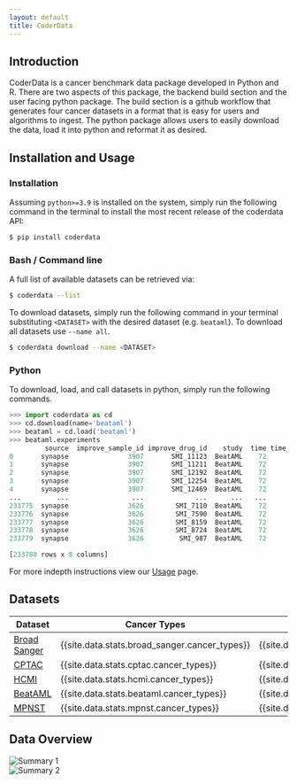 ```yaml
---
layout: default
title: CoderData
---
```


<link rel="stylesheet" href="assets/css/style.css">

<!-- # Cancer Omics and Drug Experiment Response Data (`coderdata`) Python Package -->

## Introduction
CoderData is a cancer benchmark data package developed in Python and R. 
There are two aspects of this package, the backend build section and the user facing python package.
The build section is a github workflow that generates four cancer datasets in a format that is easy for users and algorithms to ingest. 
The python package allows users to easily download the data, load it into python and reformat it as desired.

## Installation and Usage
### Installation

Assuming `python>=3.9` is installed on the system, simply run the following command in the terminal to install the most recent release of the coderdata API:

```bash
$ pip install coderdata
```

### Bash / Command line
A full list of available datasets can be retrieved via:
```sh
$ coderdata --list
```

To download datasets, simply run the following command in your terminal substituting `<DATASET>` with the desired dataset (e.g. `beataml`). To download all datasets use `--name all`.

```bash
$ coderdata download --name <DATASET>
```

### Python

To download, load, and call datasets in python, simply run the following commands.

```python
>>> import coderdata as cd
>>> cd.download(name='beataml')
>>> beataml = cd.load('beataml')
>>> beataml.experiments
         source  improve_sample_id improve_drug_id    study  time time_unit dose_response_metric  dose_response_value
0       synapse               3907       SMI_11123  BeatAML    72       hrs              fit_auc               0.0564
1       synapse               3907       SMI_11211  BeatAML    72       hrs              fit_auc               0.9621
2       synapse               3907       SMI_12192  BeatAML    72       hrs              fit_auc               0.1691
3       synapse               3907       SMI_12254  BeatAML    72       hrs              fit_auc               0.4245
4       synapse               3907       SMI_12469  BeatAML    72       hrs              fit_auc               0.7397
...         ...                ...             ...      ...   ...       ...                  ...                  ...
233775  synapse               3626        SMI_7110  BeatAML    72       hrs                  dss               0.0000
233776  synapse               3626        SMI_7590  BeatAML    72       hrs                  dss               0.0000
233777  synapse               3626        SMI_8159  BeatAML    72       hrs                  dss               0.1946
233778  synapse               3626        SMI_8724  BeatAML    72       hrs                  dss               0.0000
233779  synapse               3626         SMI_987  BeatAML    72       hrs                  dss               0.7165

[233780 rows x 8 columns]
```

For more indepth instructions view our [Usage](pages/usage.md) page.


## Datasets

<table>
  <thead>
    <tr>
      <th>Dataset</th>
      <th>Cancer Types</th>
      <th>Samples</th>
      <th>Drugs</th>
      <th>Transcriptomics</th>
      <th>Proteomics</th>
      <th>Mutations</th>
      <th>Copy Number</th>
    </tr>
  </thead>
  <tbody>
    <tr>
      <td><a href="datasets/broad_sanger">Broad Sanger</a></td>
      <td>{{site.data.stats.broad_sanger.cancer_types}}</td>
      <td>{{site.data.stats.broad_sanger.samples}}</td>
      <td>{{site.data.stats.broad_sanger.drugs}}</td>
      <td>{{site.data.stats.broad_sanger.transcriptomics}}</td>
      <td>{{site.data.stats.broad_sanger.proteomics}}</td>
      <td>{{site.data.stats.broad_sanger.mutations}}</td>
      <td>{{site.data.stats.broad_sanger.copy_number}}</td>
    </tr>
    <tr>
      <td><a href="datasets/cptac">CPTAC</a></td>
      <td>{{site.data.stats.cptac.cancer_types}}</td>
      <td>{{site.data.stats.cptac.samples}}</td>
      <td>{{site.data.stats.cptac.drugs}}</td>
      <td>{{site.data.stats.cptac.transcriptomics}}</td>
      <td>{{site.data.stats.cptac.proteomics}}</td>
      <td>{{site.data.stats.cptac.mutations}}</td>
      <td>{{site.data.stats.cptac.copy_number}}</td>
    </tr>
    <tr>
      <td><a href="datasets/hcmi">HCMI</a></td>
      <td>{{site.data.stats.hcmi.cancer_types}}</td>
      <td>{{site.data.stats.hcmi.samples}}</td>
      <td>{{site.data.stats.hcmi.drugs}}</td>
      <td>{{site.data.stats.hcmi.transcriptomics}}</td>
      <td>{{site.data.stats.hcmi.proteomics}}</td>
      <td>{{site.data.stats.hcmi.mutations}}</td>
      <td>{{site.data.stats.hcmi.copy_number}}</td>
    </tr>
    <tr>
      <td><a href="datasets/beataml">BeatAML</a></td>
      <td>{{site.data.stats.beataml.cancer_types}}</td>
      <td>{{site.data.stats.beataml.samples}}</td>
      <td>{{site.data.stats.beataml.drugs}}</td>
      <td>{{site.data.stats.beataml.transcriptomics}}</td>
      <td>{{site.data.stats.beataml.proteomics}}</td>
      <td>{{site.data.stats.beataml.mutations}}</td>
      <td>{{site.data.stats.beataml.copy_number}}</td>
    </tr>
    <tr>
      <td><a href="datasets/mpnst">MPNST</a></td>
      <td>{{site.data.stats.mpnst.cancer_types}}</td>
      <td>{{site.data.stats.mpnst.samples}}</td>
      <td>{{site.data.stats.mpnst.drugs}}</td>
      <td>{{site.data.stats.mpnst.transcriptomics}}</td>
      <td>{{site.data.stats.mpnst.proteomics}}</td>
      <td>{{site.data.stats.mpnst.mutations}}</td>
      <td>{{site.data.stats.mpnst.copy_number}}</td>
    </tr>
  </tbody>
</table>




<!-- <div class="dataset-section">
    {% assign datasets = 'depmap,cptac,hcmi,beataml' | split: ',' %}
    {% for dataset in datasets %}
        <div class="dataset-container">
            <a href="datasets/{{ dataset }}" class="dataset-link">{{ dataset | capitalize }}</a>
            <div class="dataset-blurb">
                {% case dataset %}
                    {% when 'depmap' %}
                        <p>Cancer Types: {{ site.data.stats.depmap.depmaps }} </p>
                        <p>Samples: {{ site.data.stats.depmap.samples }} </p>
                        <p>Genes: {{ site.data.stats.depmap.genes }} </p>
                        <p>Drugs: {{ site.data.stats.depmap.drugs }} </p>
                        <span class="dot dot_transcriptomics"></span> 
                        <span class="dot dot_proteomics"></span> 
                        <span class="dot dot_mutations"></span> 
                        <span class="dot dot_copy_number"></span> 
                    {% when 'cptac' %}
                        <p>Cancer Types: {{ site.data.stats.cptac.cancer_types }} </p>
                        <p>Samples: {{ site.data.stats.cptac.samples }} </p>
                        <p>Genes: {{ site.data.stats.cptac.genes }} </p>
                        <p>Drugs: {{ site.data.stats.cptac.drugs }} </p>
                        <span class="dot dot_transcriptomics"></span> 
                        <span class="dot dot_proteomics"></span> 
                        <span class="dot dot_mutations"></span> 
                        <span class="dot dot_copy_number"></span> 
                    {% when 'hcmi' %}
                        <p>Cancer Types: {{ site.data.stats.hcmi.cancer_types }} </p>
                        <p>Samples: {{ site.data.stats.hcmi.samples }} </p>
                        <p>Genes: {{ site.data.stats.hcmi.genes }} </p>
                        <p>Drugs: {{ site.data.stats.hcmi.drugs }} </p>
                        <span class="dot dot_transcriptomics"></span> 
                        <span class="dot dot_proteomics"></span> 
                        <span class="dot dot_mutations"></span> 
                        <span class="dot dot_copy_number"></span> 
                    {% when 'beataml' %}
                        <p>Cancer Types: {{ site.data.stats.beataml.cancer_types }}</p>
                        <p>Samples: {{ site.data.stats.beataml.samples }} </p>
                        <p>Genes: {{ site.data.stats.beataml.genes }}</p>
                        <p>Drugs: {{ site.data.stats.beataml.drugs }}</p>
                        <span class="dot dot_transcriptomics"></span> 
                        <span class="dot dot_proteomics"></span> 
                {% endcase %}
            </div>
        </div>
    {% endfor %}

</div> -->


<!-- <div class="legend">
    <p>Transcriptomics<span class="dot dot_transcriptomics"></span></p>
    <p>Proteomics<span class="dot dot_proteomics"></span></p>
    <p>Mutations<span class="dot dot_mutations"></span></p>
    <p>Copy Number<span class="dot dot_copy_number"></span></p>
</div> -->


## Data Overview

<div class="flex-container"> 
    <div class="flex-item">
        <img src="{{ 'assets/stats/Fig0_Overview.png' | relative_url }}" alt="Summary 1" />
    </div>
    <div class="flex-item">
        <img src="{{ 'assets/stats/Fig6_Sample_Summary.png' | relative_url }}" alt="Summary 2" />
    </div>
</div>
